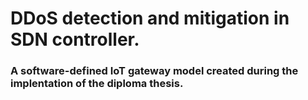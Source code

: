 # DDoS detection and mitigation in SDN controller.
### A software-defined IoT gateway model created during the implentation of the diploma thesis.

